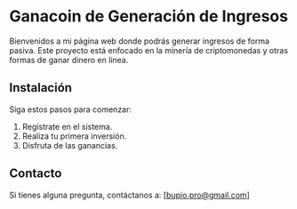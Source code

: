 # Ganacoin de Generación de Ingresos

Bienvenidos a mi página web donde podrás generar ingresos de forma pasiva. Este proyecto está enfocado en la minería de criptomonedas y otras formas de ganar dinero en línea.

## Instalación
Siga estos pasos para comenzar:
1. Regístrate en el sistema.
2. Realiza tu primera inversión.
3. Disfruta de las ganancias.

## Contacto
Si tienes alguna pregunta, contáctanos a: [bupio.pro@gmail.com]
